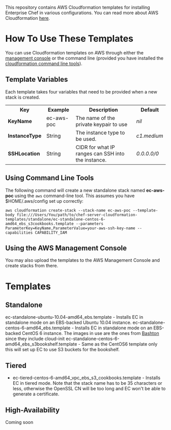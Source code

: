 This repository contains AWS Cloudformation templates for installing Enterprise Chef in various configurations. You can read more about AWS Cloudformation [here](http://aws.amazon.com/cloudformation/).

How To Use These Templates
==========================
You can use Cloudformation templates on AWS through either the [management console](https://console.aws.amazon.com/cloudformation/home) or the command line (provided you have installed the [cloudformation command line tools](http://aws.amazon.com/developertools/2555753788650372)).

Template Variables
------------------
Each template takes four variables that need to be provided when a new stack is created.

<table>
  <tr>
    <th>Key</th>
    <th>Example</th>
    <th>Description</th>
    <th>Default</th>
  </tr>
  <tr>
    <td><strong>KeyName</strong></td>
    <td>ec-aws-poc</td>
    <td>The name of the private keypair to use</td>
    <td><em>nil</em></td>
  </tr>
  <tr>
    <td><strong>InstanceType</strong></td>
    <td>String</td>
    <td>The instance type to be used.</td>
    <td><em>c1.medium</em></td>
  </tr>
  </tr>
  <tr>
    <td><strong>SSHLocation</strong></td>
    <td>String</td>
    <td>CIDR for what IP ranges can SSH into the instance.</td>
    <td><em>0.0.0.0/0</em></td>
  </tr>
</table>


Using Command Line Tools
------------------------
The following command will create a new standalone stack named **ec-aws-poc** using the `aws` command-line tool. This assumes you have $HOME/.aws/config set up correctly:

```
aws cloudformation create-stack --stack-name ec-aws-poc --template-body file:///Users/You/path/to/chef-server-cloudformation-templates/standalone/ec-standalone-centos-6-amd64_ebs_s3cookbooks.template --parameters ParameterKey=KeyName,ParameterValue=your-aws-ssh-key-name --capabilities CAPABILITY_IAM
```

Using the AWS Management Console
--------------------------------

You may also upload the templates to the AWS Management Console and create stacks from there.

Templates
=========

Standalone
----------

ec-standalone-ubuntu-10.04-amd64_ebs.template - Installs EC in standalone mode on an EBS-backed Ubuntu 10.04 instance.
ec-standalone-centos-6-amd64_ebs.template - Installs EC in standalone mode on an EBS-backed CentOS 6 instance. The images in use are the ones from [Bashton](http://www.bashton.com/) since they include cloud-init
ec-standalone-centos-6-amd64_ebs_s3bookshelf.template - Same as the CentOS6 template only this will set up EC to use S3 buckets for the bookshelf.

Tiered
------

* ec-tiered-centos-6-amd64_vpc_ebs_s3_cookbooks.template - Installs EC in tiered mode. Note that the stack name has to be 35 characters or less, otherwise the OpenSSL CN will be too long and EC won't be able to generate a certificate.

High-Availability
-----------------

Coming soon
